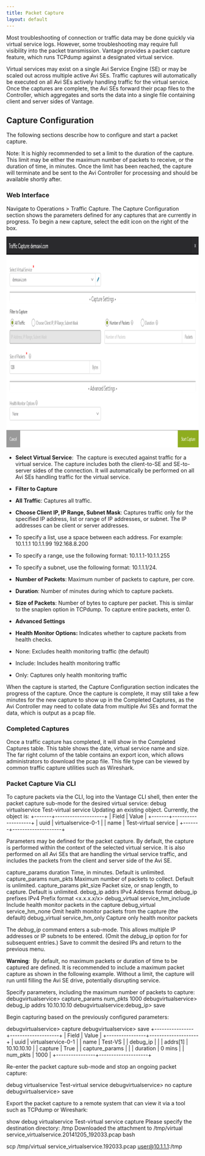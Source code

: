 ```yaml
---
title: Packet Capture
layout: default
---
```

Most troubleshooting of connection or traffic data may be done quickly via virtual service logs. However, some troubleshooting may require full visibility into the packet transmission. Vantage provides a packet capture feature, which runs TCPdump against a designated virtual service.

Virtual services may exist on a single Avi Service Engine (SE) or may be scaled out across multiple active Avi SEs. Traffic captures will automatically be executed on all Avi SEs actively handling traffic for the virtual service. Once the captures are complete, the Avi SEs forward their pcap files to the Controller, which aggregates and sorts the data into a single file containing client and server sides of Vantage.

## Capture Configuration

The following sections describe how to configure and start a packet capture.

Note: It is highly recommended to set a limit to the duration of the capture. This limit may be either the maximum number of packets to receive, or the duration of time, in minutes. Once the limit has been reached, the capture will terminate and be sent to the Avi Controller for processing and should be available shortly after.

### Web Interface

Navigate to Operations > Traffic Capture. The Capture Configuration section shows the parameters defined for any captures that are currently in progress. To begin a new capture, select the edit icon on the right of the box.

<a href="img/packet-capture2.png"><img src="img/packet-capture2.png" alt="packet-capture2" width="1121" height="553"></a>

* **Select Virtual Service**:  The capture is executed against traffic for a virtual service. The capture includes both the client-to-SE and SE-to-server sides of the connection. It will automatically be performed on all Avi SEs handling traffic for the virtual service.
* **Filter to Capture**

* **All Traffic**: Captures all traffic.
* **Choose Client IP, IP Range, Subnet Mask**: Captures traffic only for the specified IP address, list or range of IP addresses, or subnet. The IP addresses can be client or server addresses.

* To specify a list, use a space between each address. For example: 10.1.1.1 10.1.1.99 192.168.8.200
* To specify a range, use the following format: 10.1.1.1-10.1.1.255
* To specify a subnet, use the following format: 10.1.1.1/24.
* **Number of Packets**: Maximum number of packets to capture, per core.
* **Duration**: Number of minutes during which to capture packets.
* **Size of Packets**: Number of bytes to capture per packet. This is similar to the snaplen option in TCPdump. To capture entire packets, enter 0.

* **Advanced Settings**

* **Health Monitor Options:** Indicates whether to capture packets from health checks.

* None: Excludes health monitoring traffic (the default)
* Include: Includes health monitoring traffic
* Only: Captures only health monitoring traffic

When the capture is started, the Capture Configuration section indicates the progress of the capture. Once the capture is complete, it may still take a few minutes for the new capture to show up in the Completed Captures, as the Avi Controller may need to collate data from multiple Avi SEs and format the data, which is output as a pcap file.

### Completed Captures

Once a traffic capture has completed, it will show in the Completed Captures table. This table shows the date, virtual service name and size. The far right column of the table contains an export icon, which allows administrators to download the pcap file. This file type can be viewed by common traffic capture utilities such as Wireshark.

### Packet Capture Via CLI

To capture packets via the CLI, log into the Vantage CLI shell, then enter the packet capture sub-mode for the desired virtual service:
debug virtualservice Test-virtual service Updating an existing object. Currently, the object is: +-------+--------------------+ | Field | Value | +-------+--------------------+ | uuid | virtualservice-0-1 | | name | Test-virtual service | +-------+--------------------+  

Parameters may be defined for the packet capture. By default, the capture is performed within the context of the selected virtual service. It is also performed on all Avi SEs that are handling the virtual service traffic, and includes the packets from the client and server side of the Avi SE.

capture_params duration
 Time, in minutes. Default is unlimited. capture_params num_pkts
 Maximum number of packets to collect. Default is unlimited. capture_params pkt_size
 Packet size, or snap length, to capture. Default is unlimited. debug_ip addrs
 IPv4 Address format debug_ip prefixes
 IPv4 Prefix format <x.x.x.x/x> debug_virtual service_hm_include
 Include health monitor packets in the capture debug_virtual service_hm_none
 Omit health monitor packets from the capture (the default) debug_virtual service_hm_only
 Capture only health monitor packets

The *debug_ip* command enters a sub-mode. This allows multiple IP addresses or IP subnets to be entered. (Omit the *debug_ip* option for for subsequent entries.) Save to commit the desired IPs and return to the previous menu.

**Warning**:  By default, no maximum packets or duration of time to be captured are defined. It is recommended to include a maximum packet capture as shown in the following example. Without a limit, the capture will run until filling the Avi SE drive, potentially disrupting service.

Specify parameters, including the maximum number of packets to capture:
debugvirtualservice> capture_params num_pkts 1000 debugvirtualservice> debug_ip addrs 10.10.10.10 debugvirtualservice:debug_ip> save  

Begin capturing based on the previously configured parameters:

debugvirtualservice> capture debugvirtualservice> save +----------------+--------------------+ | Field | Value | +----------------+--------------------+ | uuid | virtualservice-0-1 | | name | Test-VS | | debug_ip | | | addrs[1] | 10.10.10.10 | | capture | True | | capture_params | | | duration | 0 mins | | num_pkts | 1000 | +----------------+--------------------+  

Re-enter the packet capture sub-mode and stop an ongoing packet capture:

debug virtualservice Test-virtual service debugvirtualservice> no capture debugvirtualservice> save  

Export the packet capture to a remote system that can view it via a tool such as TCPdump or Wireshark:

show debug virtualservice Test-virtual service capture Please specify the destination directory: /tmp Downloaded the attachment to /tmp/virtual service_virtualservice.20141205_192033.pcap bash  
 
scp /tmp/virtual service_virtualservice.192033.pcap user@10.1.1.1:/tmp